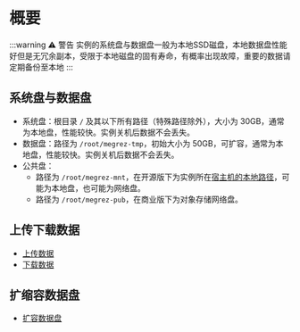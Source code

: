 # 概要

:::warning ⚠️ 警告
实例的系统盘与数据盘一般为本地SSD磁盘，本地数据盘性能好但是无冗余副本，受限于本地磁盘的固有寿命，有概率出现故障，重要的数据请定期备份至本地
:::

## 系统盘与数据盘

* 系统盘：根目录 `/` 及其以下所有路径（特殊路径除外），大小为 30GB，通常为本地盘，性能较快。实例关机后数据不会丢失。
* 数据盘：路径为 `/root/megrez-tmp`，初始大小为 50GB，可扩容，通常为本地盘，性能较快。实例关机后数据不会丢失。
* 公共盘：
  * 路径为 `/root/megrez-mnt`，在开源版下为实例所在[宿主机的本地路径](/guide/maintenance/config.html#mount-dir)，可能为本地盘，也可能为网络盘。
  * 路径为 `/root/megrez-pub`，在商业版下为对象存储网络盘。

## 上传下载数据

* [上传数据](/guide/usage/data/upload)
* [下载数据](/guide/usage/data/download)

## 扩缩容数据盘

* [扩容数据盘](/guide/usage/data/resize)